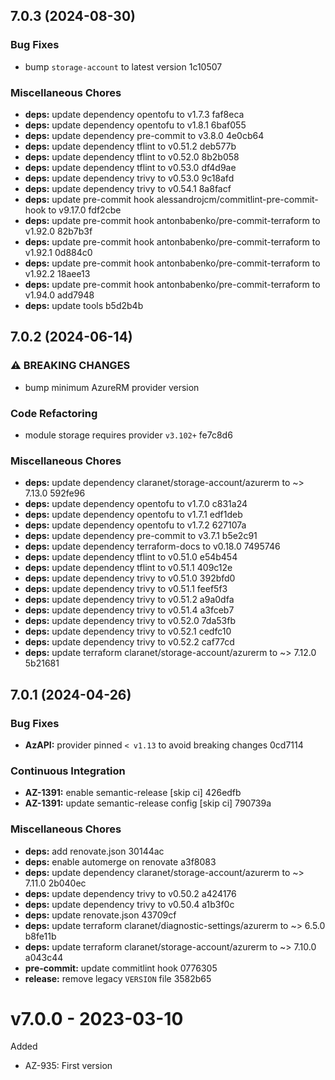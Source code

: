 ## 7.0.3 (2024-08-30)

### Bug Fixes

* bump `storage-account` to latest version 1c10507

### Miscellaneous Chores

* **deps:** update dependency opentofu to v1.7.3 faf8eca
* **deps:** update dependency opentofu to v1.8.1 6baf055
* **deps:** update dependency pre-commit to v3.8.0 4e0cb64
* **deps:** update dependency tflint to v0.51.2 deb577b
* **deps:** update dependency tflint to v0.52.0 8b2b058
* **deps:** update dependency tflint to v0.53.0 df4d9ae
* **deps:** update dependency trivy to v0.53.0 9c18afd
* **deps:** update dependency trivy to v0.54.1 8a8facf
* **deps:** update pre-commit hook alessandrojcm/commitlint-pre-commit-hook to v9.17.0 fdf2cbe
* **deps:** update pre-commit hook antonbabenko/pre-commit-terraform to v1.92.0 82b7b3f
* **deps:** update pre-commit hook antonbabenko/pre-commit-terraform to v1.92.1 0d884c0
* **deps:** update pre-commit hook antonbabenko/pre-commit-terraform to v1.92.2 18aee13
* **deps:** update pre-commit hook antonbabenko/pre-commit-terraform to v1.94.0 add7948
* **deps:** update tools b5d2b4b

## 7.0.2 (2024-06-14)


### ⚠ BREAKING CHANGES

* bump minimum AzureRM provider version

### Code Refactoring

* module storage requires provider `v3.102+` fe7c8d6


### Miscellaneous Chores

* **deps:** update dependency claranet/storage-account/azurerm to ~> 7.13.0 592fe96
* **deps:** update dependency opentofu to v1.7.0 c831a24
* **deps:** update dependency opentofu to v1.7.1 edf1deb
* **deps:** update dependency opentofu to v1.7.2 627107a
* **deps:** update dependency pre-commit to v3.7.1 b5e2c91
* **deps:** update dependency terraform-docs to v0.18.0 7495746
* **deps:** update dependency tflint to v0.51.0 e54b454
* **deps:** update dependency tflint to v0.51.1 409c12e
* **deps:** update dependency trivy to v0.51.0 392bfd0
* **deps:** update dependency trivy to v0.51.1 feef5f3
* **deps:** update dependency trivy to v0.51.2 a9a0dfa
* **deps:** update dependency trivy to v0.51.4 a3fceb7
* **deps:** update dependency trivy to v0.52.0 7da53fb
* **deps:** update dependency trivy to v0.52.1 cedfc10
* **deps:** update dependency trivy to v0.52.2 caf77cd
* **deps:** update terraform claranet/storage-account/azurerm to ~> 7.12.0 5b21681

## 7.0.1 (2024-04-26)


### Bug Fixes

* **AzAPI:** provider pinned `< v1.13` to avoid breaking changes 0cd7114


### Continuous Integration

* **AZ-1391:** enable semantic-release [skip ci] 426edfb
* **AZ-1391:** update semantic-release config [skip ci] 790739a


### Miscellaneous Chores

* **deps:** add renovate.json 30144ac
* **deps:** enable automerge on renovate a3f8083
* **deps:** update dependency claranet/storage-account/azurerm to ~> 7.11.0 2b040ec
* **deps:** update dependency trivy to v0.50.2 a424176
* **deps:** update dependency trivy to v0.50.4 a1b3f0c
* **deps:** update renovate.json 43709cf
* **deps:** update terraform claranet/diagnostic-settings/azurerm to ~> 6.5.0 b8fe11b
* **deps:** update terraform claranet/storage-account/azurerm to ~> 7.10.0 a043c44
* **pre-commit:** update commitlint hook 0776305
* **release:** remove legacy `VERSION` file 3582b65

# v7.0.0 - 2023-03-10

Added
  * AZ-935: First version
